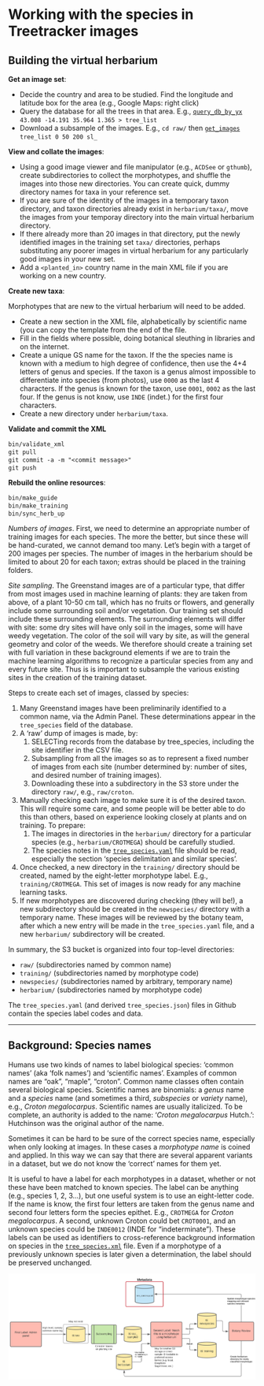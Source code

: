 # Working with the species in Treetracker images

## Building the virtual herbarium

**Get an image set**:

 * Decide the country and area to be studied. Find the longitude and
   latitude box for the area (e.g., Google Maps: right click)
 * Query the database for all the trees in that area. E.g.,
   [`query_db_by_yx`](../bin/query_db_by_yx)` 43.008 -14.191 35.964
   1.365 > tree_list`
 * Download a subsample of the images. 
   E.g., `cd raw/` then [`get_images`](../bin/get_images)
   ` tree_list 0 50 200 sl_`
   
**View and collate the images**:

 * Using a good image viewer and file manipulator (e.g., `ACDSee` or
   `gthumb`), create subdirectories to collect the morphotypes, and
   shuffle the images into those new directories. You can create
   quick, dummy directory names for taxa in your reference set.
 * If you are sure of the identity of the images in a temporary taxon
   directory, and taxon directories already exist in
   `herbarium/taxa/`, move the images from your temporay directory
   into the main virtual herbarium directory.  
 * If there already more than 20 images in that directory, put the
   newly identified images in the training set `taxa/` directories,
   perhaps substituting any poorer images in virtual herbarium for
   any particularly good images in your new set.  
 * Add a `<planted_in>` country name in the main XML file if you are
   working on a new country.
   
**Create new taxa**:

Morphotypes that are new to the virtual herbarium will need to be
added.

 * Create a new section in the XML file, alphabetically by
   scientific name (you can copy the template from the end of the
   file.
 * Fill in the fields where possible, doing botanical sleuthing in
   libraries and on the internet.
 * Create a unique GS name for the taxon. If the the species name is
   known with a medium to high degree of confidence, then use the 4+4
   letters of genus and species.  If the taxon is a genus almost
   impossible to differentiate into species (from photos), use `0000`
   as the last 4 characters.  If the genus is known for the taxon, use
   `0001`, `0002` as the last four. If the genus is not know, use
   `INDE` (indet.) for the first four characters.
 * Create a new directory under `herbarium/taxa`.

**Validate and commit the XML**

```
bin/validate_xml
git pull
git commit -a -m "<commit message>"
git push
```

**Rebuild the online resources**:

```
bin/make_guide
bin/make_training
bin/sync_herb_up
```

_Numbers of images_. First, we need to determine an appropriate number
of training images for each species. The more the better, but since
these will be hand-curated, we cannot demand too many. Let’s begin
with a target of 200 images per species. The number of images in the
herbarium should be limited to about 20 for each taxon; extras should
be placed in the training folders.

_Site sampling_. The Greenstand images are of a particular type, that
differ from most images used in machine learning of plants: they are
taken from above, of a plant 10-50 cm tall, which has no fruits or
flowers, and generally include some surrounding soil and/or
vegetation.  Our training set should include these surrounding
elements. The surrounding elements will differ with site: some dry
sites will have only soil in the images, some will have weedy
vegetation. The color of the soil will vary by site, as will the
general geometry and color of the weeds. We therefore should create a
training set with full variation in these background elements if we
are to train the machine learning algorithms to recognize a particular
species from any and every future site. Thus is is important to
subsample the various existing sites in the creation of the training
dataset.

Steps to create each set of images, classed by species:

 1. Many Greenstand images have been preliminarily identified to a
     common name, via the Admin Panel. These determinations appear in
     the `tree_species` field of the database.  
 2.  A ‘raw’ dump of images is made, by:
     1.  SELECTing records from the database by tree_species, including
         the site identifier in the CSV file.
     2.  Subsampling from all the images so as to represent a fixed
         number of images from each site (number determined by: number
         of sites, and desired number of training images).
     3.  Downloading these into a subdirectory in the S3 store under the
         directory `raw/`, e.g., `raw/croton`.
 3. Manually checking each image to make sure it is of the desired
    taxon. This will require some care, and some people will be better
    able to do this than others, based on experience looking closely at
    plants and on training. To prepare:
     1. The images in directories in the `herbarium/` directory for a
        particular species (e.g., `herbarium/CROTMEGA`) should be
        carefully studied.
     2.  The species notes in the
        [`tree_species.yaml`](../tree_species.yaml)
        file should be read, especially the section ‘species
        delimitation and similar species’.
 4. Once checked, a new directory in the `training/` directory should be
    created, named by the eight-letter morphotype label. E.g.,
    `training/CROTMEGA`. This set of images is now ready for any machine
    learning tasks.
 5. If new morphotypes are discovered during checking (they will be!), a
    new subdirectory should be created in the `newspecies/` directory with
    a temporary name. These images will be reviewed by the botany team,
    after which a new entry will be made in the `tree_species.yaml` file,
    and a new `herbarium/` subdirectory will be created.

In summary, the S3 bucket is organized into four top-level directories:

 - `raw/` (subdirectories named by common name)
 - `training/` (subdirectories named by morphotype code)
 - `newspecies/` (subdirectories named by arbitrary, temporary name)
 - `herbarium/` (subdirectories named by morphotype code)

The `tree_species.yaml` (and derived `tree_species.json`) files in Github
contain the species label codes and data.

----

## Background: Species names

Humans use two kinds of names to label biological species: ‘common
names’ (aka ‘folk names’) and ‘scientific names’. Examples of common
names are “oak”, “maple”, “croton”. Common name classes often contain
several biological species. Scientific names are binomials: a _genus_
name and a _species_ name (and sometimes a third, _subspecies_ or
_variety_ name), e.g., _Croton megalocarpus_. Scientific names are
usually italicized. To be complete, an authority is added to the name:
‘_Croton megalocarpus_ Hutch.’: Hutchinson was the original author of
the name.

Sometimes it can be hard to be sure of the correct species name,
especially when only looking at images. In these cases a _morphotype
name_ is coined and applied. In this way we can say that there are
several apparent variants in a dataset, but we do not know the
‘correct’ names for them yet.

It is useful to have a label for each morphotypes in a dataset,
whether or not these have been matched to known species. The label can
be anything (e.g., species 1, 2, 3...), but one useful system is to
use an eight-letter code. If the name is know, the first four letters
are taken from the genus name and second four letters form the species
epithet.  E.g., `CROTMEGA` for _Croton megalocarpus_. A second,
unknown Croton could bet `CROT0001`, and an unknown species could be
`INDE0012` (INDE for “indeterminate”). These labels can be used as
identifiers to cross-reference background information on species in
the [`tree_species.xml`](../tree_species.xml) file. Even if a
morphotype of a previously unknown species is later given a
determination, the label should be preserved unchanged.


![Workflow](../img/process_workflow.png)
